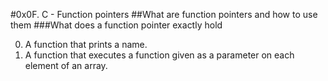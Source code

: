 #0x0F. C - Function pointers
##What are function pointers and how to use them
###What does a function pointer exactly hold

0. A function that prints a name.
1. A function that executes a function given as a parameter on each element of an array.
